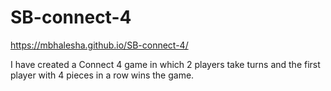 # SB-connect-4

https://mbhalesha.github.io/SB-connect-4/

I have created a Connect 4 game in which 2 players take turns and the first player with 4 pieces in a row wins the game. 

